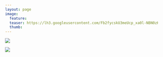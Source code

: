 ```yaml
---
layout: page
image:
  feature:
  teaser: https://lh3.googleusercontent.com/Fb2fycskU3meUcp_xa0l-NBN0zKbb8boGmmG6pd-jYo=w245
  thumb:
---
```


[![](https://lh3.googleusercontent.com/ziYQQt84orQyuISBf_mc5Xk10xS_khyaeHmfAKzVWR0=w800)](https://lh3.googleusercontent.com/ziYQQt84orQyuISBf_mc5Xk10xS_khyaeHmfAKzVWR0=s0)

[![](https://lh3.googleusercontent.com/-SyCfBqpC-tWH12i6Vtyd3AHRW0VDAbZ7hivPYDqj0k=w800)](https://lh3.googleusercontent.com/-SyCfBqpC-tWH12i6Vtyd3AHRW0VDAbZ7hivPYDqj0k=s0)
